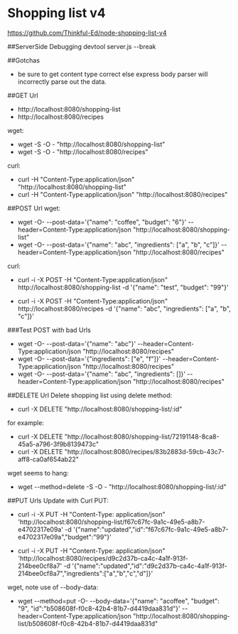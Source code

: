 Shopping list v4
================

https://github.com/Thinkful-Ed/node-shopping-list-v4

##ServerSide Debugging
devtool server.js --break

##Gotchas
* be sure to get content type correct else express body parser will incorrectly parse out the data.


##GET Url
* http://localhost:8080/shopping-list
* http://localhost:8080/recipes

wget:

* wget -S -O - "http://localhost:8080/shopping-list" 
* wget -S -O - "http://localhost:8080/recipes" 

curl:

* curl -H "Content-Type:application/json" "http://localhost:8080/shopping-list" 
* curl -H "Content-Type:application/json" "http://localhost:8080/recipes" 


##POST Url
wget:

* wget -O- --post-data='{"name": "coffee", "budget": "6"}' --header=Content-Type:application/json "http://localhost:8080/shopping-list"
* wget -O- --post-data='{"name": "abc", "ingredients": ["a", "b", "c"]}' --header=Content-Type:application/json "http://localhost:8080/recipes"

curl:

* curl -i -X POST -H "Content-Type:application/json" http://localhost:8080/shopping-list -d '{"name": "test", "budget": "99"}'

* curl -i -X POST -H "Content-Type:application/json" http://localhost:8080/recipes -d '{"name": "abc", "ingredients": ["a", "b", "c"]}'


###Test POST with bad Urls
* wget -O- --post-data='{"name": "abc"}' --header=Content-Type:application/json "http://localhost:8080/recipes"
* wget -O- --post-data='{"ingredients": ["e", "f"]}' --header=Content-Type:application/json "http://localhost:8080/recipes"
* wget -O- --post-data='{"name": "abc", "ingredients": []}' --header=Content-Type:application/json "http://localhost:8080/recipes"


##DELETE Url
Delete shopping list using delete method:

* curl -X DELETE "http://localhost:8080/shopping-list/:id"

for example:

* curl -X DELETE "http://localhost:8080/shopping-list/72191148-8ca8-45a5-a796-3f9b8139473c"
* curl -X DELETE "http://localhost:8080/recipes/83b2883d-59cb-43c7-aff8-ca0af654ab22"

wget seems to hang:

* wget --method=delete -S -O - "http://localhost:8080/shopping-list/:id"

##PUT Urls
Update with Curl PUT:

* curl -i -X PUT -H "Content-Type: application/json" 'http://localhost:8080/shopping-list/f67c67fc-9a1c-49e5-a8b7-e4702317e09a' -d '{"name":"updated","id":"f67c67fc-9a1c-49e5-a8b7-e4702317e09a","budget":"99"}' 

* curl -i -X PUT -H "Content-Type: application/json" 'http://localhost:8080/recipes/d9c2d37b-ca4c-4a1f-913f-214bee0cf8a7' -d '{"name":"updated","id":"d9c2d37b-ca4c-4a1f-913f-214bee0cf8a7","ingredients":["a","b","c","d"]}' 


wget, note use of --body-data:

* wget --method=put -O- --body-data='{"name": "acoffee", "budget": "9", "id":"b508608f-f0c8-42b4-81b7-d4419daa831d"}' --header=Content-Type:application/json "http://localhost:8080/shopping-list/b508608f-f0c8-42b4-81b7-d4419daa831d"


